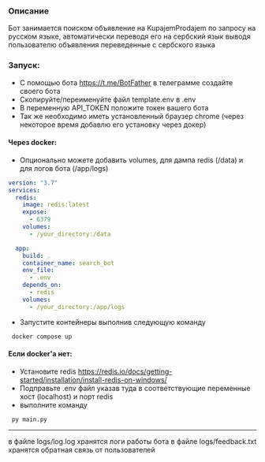 ### Описание
Бот занимается поиском объявление на KupajemProdajem по запросу на русском языке, 
автоматически переводя его на сербский язык выводя пользователю объявления переведенные 
с сербского языка 

### Запуск:
- С помощью бота https://t.me/BotFather в телеграмме создайте своего бота
- Скопируйте/переименуйте файл template.env в .env
- В переменную API_TOKEN положите токен вашего бота
- Так же необходимо иметь установленный браузер chrome (через некоторое время добавлю его установку через докер) 
#### Через docker:
- Опционально можете добавить volumes, для дампа redis (/data) и для логов бота (/app/logs)
```yaml
version: "3.7"
services:
  redis:
    image: redis:latest
    expose:
      - 6379
    volumes:
      - /your_directory:/data

  app:
    build: .
    container_name: search_bot
    env_file:
      - .env
    depends_on:
      - redis
    volumes:
      - /your_directory:/app/logs

```
- Запустите контейнеры выполнив следующую команду
```shell
 docker compose up
```
#### Если docker'а нет:
- Установите redis https://redis.io/docs/getting-started/installation/install-redis-on-windows/
- Подправьте .env файл указав туда в соответствующие переменные хост (localhost) и порт redis
- выполните команду
```shell
 py main.py
```
____
в файле logs/log.log хранятся логи работы бота
в файле logs/feedback.txt хранятся обратная связь от пользователей 